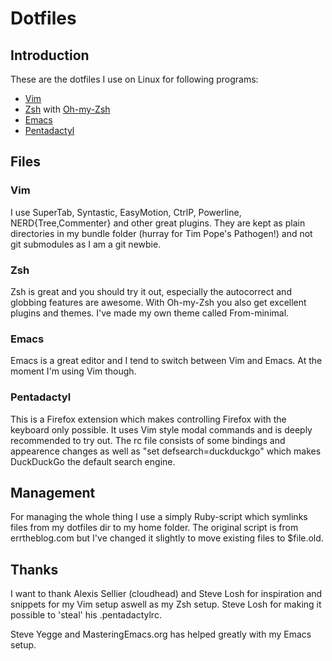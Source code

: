 Dotfiles
========

Introduction
------------

These are the dotfiles I use on Linux for following programs:

* [Vim](http://www.vim.org)
* [Zsh](http://www.zsh.org) with [Oh-my-Zsh](http://www.github.com/robbyrussell/oh-my-zsh)
* [Emacs](http://www.gnu.org/emacs)
* [Pentadactyl](http://dactyl.sourceforge.net/pentadactyl)

Files
-----

### Vim

I use SuperTab, Syntastic, EasyMotion, CtrlP, Powerline, NERD{Tree,Commenter}
and other great plugins. They are kept as plain directories in my bundle folder
(hurray for Tim Pope's Pathogen!) and not git submodules as I am a git newbie.

### Zsh

Zsh is great and you should try it out, especially the autocorrect and globbing
features are awesome. With Oh-my-Zsh you also get excellent plugins and themes.
I've made my own theme called From-minimal.

### Emacs

Emacs is a great editor and I tend to switch between Vim and Emacs. At the
moment I'm using Vim though.

### Pentadactyl

This is a Firefox extension which makes controlling Firefox with the keyboard
only possible. It uses Vim style modal commands and is deeply recommended to
try out. The rc file consists of some bindings and appearence changes as well
as "set defsearch=duckduckgo" which makes DuckDuckGo the default search engine.

Management
----------

For managing the whole thing I use a simply Ruby-script which symlinks files
from my dotfiles dir to my home folder. The original script is from
errtheblog.com but I've changed it slightly to move existing files to
$file.old.

Thanks
------
I want to thank Alexis Sellier (cloudhead) and Steve Losh for inspiration and
snippets for my Vim setup aswell as my Zsh setup. Steve Losh for making it
possible to 'steal' his .pentadactylrc.

Steve Yegge and MasteringEmacs.org has helped greatly with my Emacs setup.
